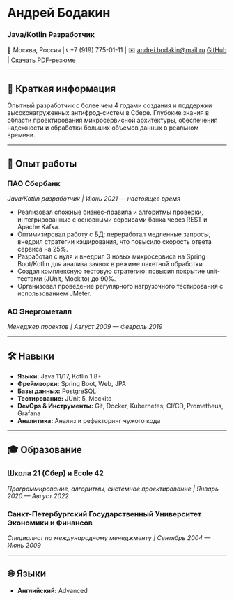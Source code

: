 
# Андрей Бодакин
### Java/Kotlin Разработчик

📍 Москва, Россия | 📞 +7 (919) 775-01-11 | ✉️ andrei.bodakin@mail.ru
[GitHub](https://github.com/andreibodakin) | [Скачать PDF-резюме](https://github.com/andreibodakin/andreibodakin.github.io/blob/master/%D0%91%D0%BE%D0%B4%D0%B0%D0%BA%D0%B8%D0%BD%20%D0%90%D0%BD%D0%B4%D1%80%D0%B5%D0%B8%CC%86%20-%20Java%20-%20Kotlin.pdf)

---

## 📝 Краткая информация

Опытный разработчик с более чем 4 годами создания и поддержки высоконагруженных антифрод-систем в Сбере. Глубокие знания в области проектирования микросервисной архитектуры, обеспечения надежности и обработки больших объемов данных в реальном времени.

---

## 💼 Опыт работы

### **ПАО Сбербанк**
*Java/Kotlin разработчик | Июнь 2021 — настоящее время*

*   Реализовал сложные бизнес-правила и алгоритмы проверки, интегрированные с основными сервисами банка через REST и Apache Kafka.
*   Оптимизировал работу с БД: переработал медленные запросы, внедрил стратегии кэширования, что повысило скорость ответа сервиса на 25%.
*   Разработал с нуля и внедрил 3 новых микросервиса на Spring Boot/Kotlin для анализа заявок в режиме пакетной обработки.
*   Создал комплексную тестовую стратегию: повысил покрытие unit-тестами (JUnit, Mockito) до 90%.
*   Организовал проведение регулярного нагрузочного тестирования с использованием JMeter.

### **АО Энергометалл**
*Менеджер проектов | Август 2009 — Февраль 2019*

---

## 🛠 Навыки

*   **Языки:** Java 11/17, Kotlin 1.8+
*   **Фреймворки:** Spring Boot, Web, JPA
*   **Базы данных:** PostgreSQL
*   **Тестирование:** JUnit 5, Mockito
*   **DevOps & Инструменты:** Git, Docker, Kubernetes, CI/CD, Prometheus, Grafana
*   **Аналитика:** Анализ и рефакторинг чужого кода

---

## 🎓 Образование

### **Школа 21 (Сбер) и Ecole 42**
*Программирование, алгоритмы, системное проектирование | Январь 2020 — Август 2022*

### **Санкт-Петербургский Государственный Университет Экономики и Финансов**
*Специалист по международному менеджменту | Сентябрь 2004 — Июнь 2009*

---

## 🌐 Языки

*   **Английский:** Advanced
